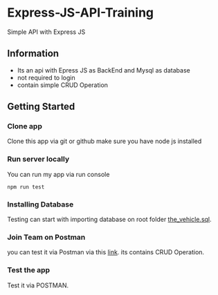 # Express-JS-API-Training

Simple API with Express JS

## Information
- Its an api with Epress JS as BackEnd and Mysql as database
- not required to login
- contain simple CRUD Operation


## Getting Started

### Clone app
Clone this app via git or github
make sure you have node js installed

### Run server locally
You can run my app via run console
```
npm run test
```

### Installing Database
Testing can start with importing database on root folder [the_vehicle.sql](https://github.com/husencoolwolf/Express-JS-API-Training/blob/master/the_vehicle.sql).

### Join Team on Postman
you can test it via Postman via this [link](https://martian-firefly-817816.postman.co/workspace/GPSFleet-Technical-Assessment-T~b7d71e8c-a3da-4fed-bc74-eb5014f22bf5/collection/11484527-61bd7ac6-8d30-4cbb-a8d5-eef184e7e0c3?action=share&creator=11484527).
its contains CRUD Operation.

### Test the app
Test it via POSTMAN.
